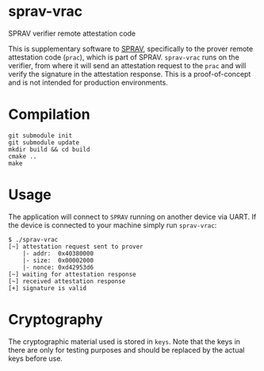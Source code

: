 # sprav-vrac
SPRAV verifier remote attestation code

This is supplementary software to [SPRAV](https://github.com/mabarger/zephyr-sprav/tree/sprav), specifically to the prover remote attestation code (`prac`), which is part of SPRAV. `sprav-vrac` runs on the verifier, from where it will send an attestation request to the `prac` and will verify the signature in the attestation response. This is a proof-of-concept and is not intended for production environments.

# Compilation

```
git submodule init
git submodule update
mkdir build && cd build
cmake ..
make
```

# Usage
The application will connect to `SPRAV` running on another device via UART. If the device is connected to your machine simply run `sprav-vrac`:
```
$ ./sprav-vrac
[~] attestation request sent to prover
    |- addr:  0x40380000
    |- size:  0x00002000
    |- nonce: 0xd42953d6
[~] waiting for attestation response
[~] received attestation response
[+] signature is valid
```

# Cryptography
The cryptographic material used is stored in `keys`. Note that the keys in there are only for testing purposes and should be replaced by the actual keys before use.
